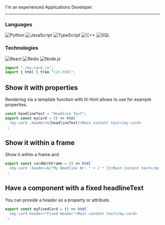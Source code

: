 I'm an experienced Applications Developer.

 ---

### Languages

![Python](https://img.shields.io/badge/-Python-000?&logo=Python)
![JavaScript](https://img.shields.io/badge/-JavaScript-000?&logo=JavaScript)
![TypeScript](https://img.shields.io/badge/-TypeScript-000?&logo=TypeScript)
![C++](https://img.shields.io/badge/-C++-000?&logo=c%2b%2b&logoColor=00599C)
![SQL](https://img.shields.io/badge/-SQL-000?&logo=MySQL)

### Technologies
![React](https://img.shields.io/badge/-React-000?&logo=React)
![Redis](https://img.shields.io/badge/-Redis-000?&logo=Redis)
![Node.js](https://img.shields.io/badge/-Node.js-000?&logo=node.js)


```js script
import "./my-card.js";
import { html } from "lit-html";
```

<my-card header="from attribute"></my-card>

## Show it with properties

Rendering via a template function with lit-html allows to use for example properties.

```js story
const headlineText = "Headline Text";
export const myCard = () => html`
  <my-card .header=${headlineText}>Main content text</my-card>
`;
```

## Show it within a frame

Show it within a frame and

```js preview-story
export const cardWithFrame = () => html`
  <my-card .header=${"My Headline Nr: " + 2 * 2}>Main content text</my-card>
`;
```

## Have a component with a fixed headlineText

You can provide a header as a property or attribute.

```js preview-story
export const myFixedCard = () => html`
  <my-card header="Fixed Header">Main content text</my-card>
`;
```
<!--
**cryptillium/cryptillium** is a ✨ _special_ ✨ repository because its `README.md` (this file) appears on your GitHub profile.

Here are some ideas to get you started:

- 🔭 I’m currently working on ...
- 🌱 I’m currently learning ...
- 👯 I’m looking to collaborate on ...
- 🤔 I’m looking for help with ...
- 💬 Ask me about ...
- 📫 How to reach me: ...
- 😄 Pronouns: ...
- ⚡ Fun fact: ...
-->
